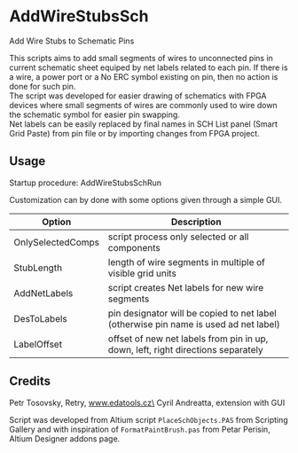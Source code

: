 # AddWireStubsSch
Add Wire Stubs to Schematic Pins

This scripts aims to add small segments of wires to unconnected pins in current schematic sheet equiped by net labels related to each pin. If there is a wire, a power port or a No ERC symbol existing on pin, then no action is done for such pin.\
The script was developed for easier drawing of schematics with FPGA devices where small segments of wires are commonly used to wire down the schematic symbol for easier pin swapping.\
Net labels can be easily replaced by final names in SCH List panel (Smart Grid Paste) from pin file or by importing changes from FPGA project.


## Usage
Startup procedure: AddWireStubsSchRun

Customization can by done with some options given through a simple GUI.

Option | Description
--- | ---
OnlySelectedComps | script process only selected or all components
StubLength | length of wire segments in multiple of visible grid units
AddNetLabels | script creates Net labels for new wire segments
DesToLabels | pin designator will be copied to net label (otherwise pin name is used ad net label)
LabelOffset | offset of new net labels from pin in up, down, left, right directions separately


## Credits
Petr Tosovsky, Retry, www.edatools.cz\
Cyril Andreatta, extension with GUI

Script was developed from Altium script `PlaceSchObjects.PAS` from Scripting Gallery and with inspiration of `FormatPaintBrush.pas` from Petar Perisin, Altium Designer addons page.